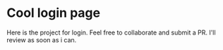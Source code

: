 # Cool login page
Here is the project for login. Feel free to collaborate and submit a PR. I'll review as soon as i can.